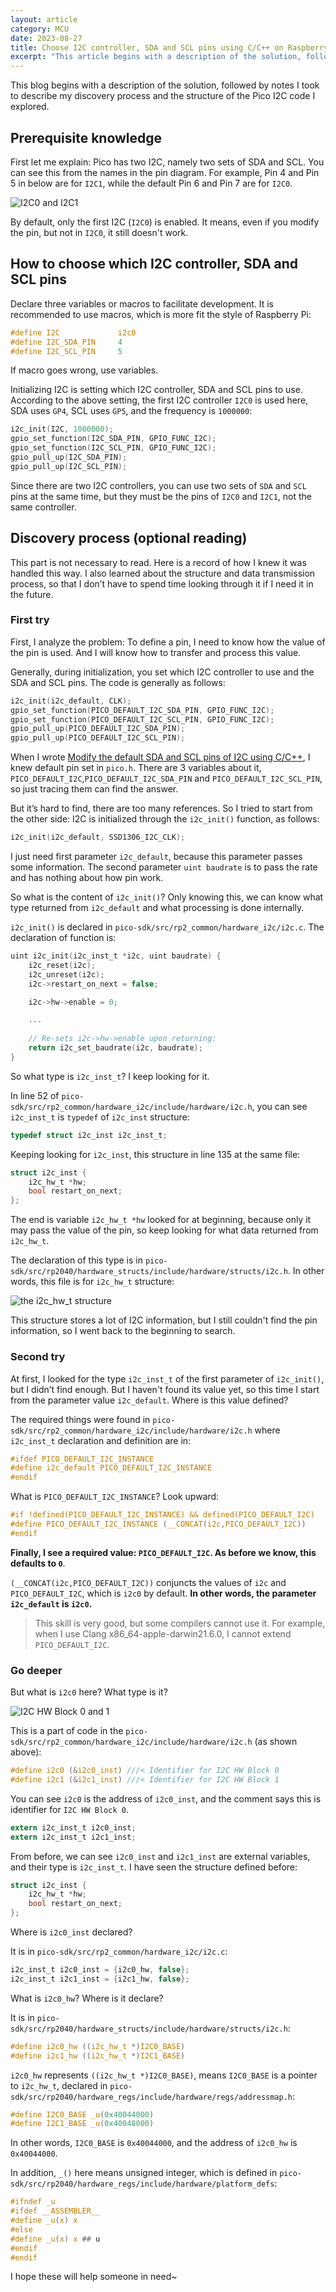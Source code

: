 ```yaml
---
layout: article
category: MCU
date: 2023-08-27
title: Choose I2C controller, SDA and SCL pins using C/C++ on Raspberry Pi Pico
excerpt: "This article begins with a description of the solution, followed by notes I took to describe my discovery process and the structure of the Pico I2C code I explored. How to choose which I2C controller, and SDA and SCL pins Declare three variables or macros before setting to facilitate development. It is recommended to use macros, which is more in line with the development style of Raspberry Pi define I2C_SCL_PIN 5If macro expansion goes wrong, use variables.Then when initializing I2C, set which I2C controller to use, and which SDA and SCL pins. Here are the settings based on the settings above"
---
```

This blog begins with a description of the solution, followed by notes I took to describe my discovery process and the structure of the Pico I2C code I explored.

## Prerequisite knowledge
First let me explain: Pico has two I2C, namely two sets of SDA and SCL. You can see this from the names in the pin diagram. For example, Pin 4 and Pin 5 in below are for `I2C1`, while the default Pin 6 and Pin 7 are for `I2C0`.

![I2C0 and I2C1](/assets/images/f030ec6f15e74342a19b19899c3880cb.png)

By default, only the first I2C (`I2C0`) is enabled. It means, even if you modify the pin, but not in `I2C0`, it still doesn't work.

## How to choose which I2C controller, SDA and SCL pins
Declare three variables or macros to facilitate development. It is recommended to use macros, which is more fit the style of Raspberry Pi:

```c
#define I2C				i2c0
#define I2C_SDA_PIN 	4
#define I2C_SCL_PIN 	5
```

If macro goes wrong, use variables.

Initializing I2C is setting which I2C controller, SDA and SCL pins to use. According to the above setting, the first I2C controller `I2C0` is used here, SDA uses `GP4`, SCL uses `GP5`, and the frequency is `1000000`:

```c
i2c_init(I2C, 1000000);
gpio_set_function(I2C_SDA_PIN, GPIO_FUNC_I2C);
gpio_set_function(I2C_SCL_PIN, GPIO_FUNC_I2C);
gpio_pull_up(I2C_SDA_PIN);
gpio_pull_up(I2C_SCL_PIN);
```

Since there are two I2C controllers, you can use two sets of `SDA` and `SCL` pins at the same time, but they must be the pins of `I2C0` and `I2C1`, not the same controller.


## Discovery process (optional reading)
This part is not necessary to read. Here is a record of how I knew it was handled this way. I also learned about the structure and data transmission process, so that I don’t have to spend time looking through it if I need it in the future.

### First try
First, I analyze the problem: To define a pin, I need to know how the value of the pin is used. And I will know how to transfer and process this value.

Generally, during initialization, you set which I2C controller to use and the SDA and SCL pins. The code is generally as follows:

```c
i2c_init(i2c_default, CLK);
gpio_set_function(PICO_DEFAULT_I2C_SDA_PIN, GPIO_FUNC_I2C);
gpio_set_function(PICO_DEFAULT_I2C_SCL_PIN, GPIO_FUNC_I2C);
gpio_pull_up(PICO_DEFAULT_I2C_SDA_PIN);
gpio_pull_up(PICO_DEFAULT_I2C_SCL_PIN);
```

When I wrote [Modify the default SDA and SCL pins of I2C using C/C++](/blogs/6a9f2929e74ab84354bed126ebd135b3.html), I knew default pin set in `pico.h`. There are 3 variables about it, `PICO_DEFAULT_I2C`,`PICO_DEFAULT_I2C_SDA_PIN` and `PICO_DEFAULT_I2C_SCL_PIN`, so just tracing them can find the answer.

But it’s hard to find, there are too many references. So I tried to start from the other side: I2C is initialized through the `i2c_init()` function, as follows:

```c
i2c_init(i2c_default, SSD1306_I2C_CLK);
```

I just need first parameter `i2c_default`, because this parameter passes some information. The second parameter `uint baudrate` is to pass the rate and has nothing about how pin work.

So what is the content of `i2c_init()`? Only knowing this, we can know what type returned from `i2c_default` and what processing is done internally.

`i2c_init()` is declared in `pico-sdk/src/rp2_common/hardware_i2c/i2c.c`. The declaration of function is:

```c
uint i2c_init(i2c_inst_t *i2c, uint baudrate) {
    i2c_reset(i2c);
    i2c_unreset(i2c);
    i2c->restart_on_next = false;

    i2c->hw->enable = 0;

    ...
    
    // Re-sets i2c->hw->enable upon returning:
    return i2c_set_baudrate(i2c, baudrate);
}
```

So what type is `i2c_inst_t`? I keep looking for it.

In line 52 of `pico-sdk/src/rp2_common/hardware_i2c/include/hardware/i2c.h`, you can see `i2c_inst_t` is `typedef` of `i2c_inst` structure:

```c
typedef struct i2c_inst i2c_inst_t;
```

Keeping looking for `i2c_inst`, this structure in line 135 at the same file:

```c
struct i2c_inst {
    i2c_hw_t *hw;
    bool restart_on_next;
};
```

The end is variable `i2c_hw_t *hw` looked for at beginning, because only it may pass the value of the pin, so keep looking for what data returned from `i2c_hw_t`.

The declaration of this type is in `pico-sdk/src/rp2040/hardware_structs/include/hardware/structs/i2c.h`. In other words, this file is for `i2c_hw_t` structure:

<img alt="the i2c_hw_t structure" src="/assets/images/6d2df1885bf24e2e9a24435866ea1db9.png" style="box-shadow: 0px 0px 0px 0px">

This structure stores a lot of I2C information, but I still couldn't find the pin information, so I went back to the beginning to search.

### Second try
At first, I looked for the type `i2c_inst_t` of the first parameter of `i2c_init()`, but I didn’t find enough. But I haven't found its value yet, so this time I start from the parameter value `i2c_default`. Where is this value defined?

The required things were found in `pico-sdk/src/rp2_common/hardware_i2c/include/hardware/i2c.h` where `i2c_inst_t` declaration and definition are in:

```c
#ifdef PICO_DEFAULT_I2C_INSTANCE
#define i2c_default PICO_DEFAULT_I2C_INSTANCE
#endif
```

What is `PICO_DEFAULT_I2C_INSTANCE`? Look upward:

```c
#if !defined(PICO_DEFAULT_I2C_INSTANCE) && defined(PICO_DEFAULT_I2C)
#define PICO_DEFAULT_I2C_INSTANCE (__CONCAT(i2c,PICO_DEFAULT_I2C))
#endif
```

**Finally, I see a required value: `PICO_DEFAULT_I2C`. As before we know, this defaults to `0`**.

`(__CONCAT(i2c,PICO_DEFAULT_I2C))` conjuncts the values ​​of `i2c` and `PICO_DEFAULT_I2C`, which is `i2c0` by default. **In other words, the parameter `i2c_default` is `i2c0`.**

> This skill is very good, but some compilers cannot use it. For example, when I use Clang x86_64-apple-darwin21.6.0, I cannot extend `PICO_DEFAULT_I2C`.

### Go deeper
But what is `i2c0` here? What type is it?

![I2C HW Block 0 and 1](/assets/images/fbeafbb40618450db9d44f5568af61b9.png)

This is a part of code in the `pico-sdk/src/rp2_common/hardware_i2c/include/hardware/i2c.h` (as shown above):

```c
#define i2c0 (&i2c0_inst) ///< Identifier for I2C HW Block 0
#define i2c1 (&i2c1_inst) ///< Identifier for I2C HW Block 1
```

You can see `i2c0` is the address of `i2c0_inst`, and the comment says this is identifier for `I2C HW Block 0`.

```c
extern i2c_inst_t i2c0_inst;
extern i2c_inst_t i2c1_inst;
```

From before, we can see `i2c0_inst` and `i2c1_inst` are external variables, and their type is `i2c_inst_t`. I have seen the structure defined before:

```c
struct i2c_inst {
    i2c_hw_t *hw;
    bool restart_on_next;
};
```

Where is `i2c0_inst` declared?

It is in `pico-sdk/src/rp2_common/hardware_i2c/i2c.c`:

```c
i2c_inst_t i2c0_inst = {i2c0_hw, false};
i2c_inst_t i2c1_inst = {i2c1_hw, false};
```

What is `i2c0_hw`? Where is it declare?

It is in `pico-sdk/src/rp2040/hardware_structs/include/hardware/structs/i2c.h`:

```c
#define i2c0_hw ((i2c_hw_t *)I2C0_BASE)
#define i2c1_hw ((i2c_hw_t *)I2C1_BASE)
```

`i2c0_hw` represents `((i2c_hw_t *)I2C0_BASE)`, means `I2C0_BASE` is a pointer to `i2c_hw_t`, declared in `pico-sdk/src/rp2040/hardware_regs/include/hardware/regs/addressmap.h`:

```c
#define I2C0_BASE _u(0x40044000)
#define I2C1_BASE _u(0x40048000)
```

In other words, `I2C0_BASE` is `0x40044000`, and the address of `i2c0_hw` is `0x40044000`.

In addition, `_()` here means unsigned integer, which is defined in `pico-sdk/src/rp2040/hardware_regs/include/hardware/platform_defs`:

```c
#ifndef _u
#ifdef __ASSEMBLER__
#define _u(x) x
#else
#define _u(x) x ## u
#endif
#endif
```

I hope these will help someone in need~